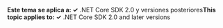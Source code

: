 <span data-ttu-id="ddad2-101">**Este tema se aplica a: ✓** .NET Core SDK 2.0 y versiones posteriores</span><span class="sxs-lookup"><span data-stu-id="ddad2-101">**This topic applies to: ✓** .NET Core SDK 2.0 and later versions</span></span>
